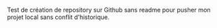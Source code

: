 Test de création de repository sur Github sans readme pour pusher mon projet local sans conflit d'historique.
